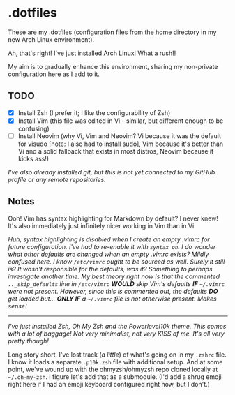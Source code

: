 # .dotfiles

These are my .dotfiles (configuration files from the home directory in my new Arch Linux environment).

Ah, that's right! I've just installed Arch Linux! What a rush!!

My aim is to gradually enhance this environment, sharing my non-private configuration here as I add to it.

## TODO

- [x] Install Zsh (I prefer it; I like the configurability of Zsh)
- [x] Install Vim (this file was edited in Vi - similar, but different enough to be confusing)
- [ ] Install Neovim (why Vi, Vim and Neovim? Vi because it was the default for visudo [note: I also had to install sudo], Vim because it's better than Vi and a solid fallback that exists in most distros, Neovim because it kicks ass!)

_I've also already installed git, but this is not yet connected to my GitHub profile or any remote repositories._

## Notes

Ooh! Vim has syntax highlighting for Markdown by default? I never knew! It's also immediately just infinitely nicer working in Vim than in Vi.

_Huh, syntax highlighting is disabled when I create an empty .vimrc for future configuration. I've had to re-enable it with `syntax on`. I do wonder what other defaults are changed when an empty .vimrc exists?_
_Mildly confused here. I know `/etc/vimrc` ought to be sourced as well. Surely it still is? It wasn't responsible for the defaults, was it? Something to perhaps investigate another time._
_My best theory right now is that the commented `.._skip_defaults` line in `/etc/vimrc` **WOULD** skip Vim's defaults **IF** `~/.vimrc` were not present. However, since this is commented out, the defaults **DO** get loaded but... **ONLY IF** a `~/.vimrc` file is not otherwise present. Makes sense!_

---

_I've just installed Zsh, Oh My Zsh and the Powerlevel10k theme._
_This comes with a lot of baggage! Not very minimalist, not very KISS of me._
_It's all very pretty though!_

Long story short, I've lost track (_a little_) of what's going on in
my `.zshrc` file.
I know it loads a separate `.p10k.zsh` file with additional setup.
And at some point, we've wound up with the ohmyzsh/ohmyzsh repo cloned
locally at `~/.oh-my-zsh`. I figure let's add that as a submodule.
(I'd add a shrug emoji right here if I had an emoji keyboard configured right now, but I don't.)
